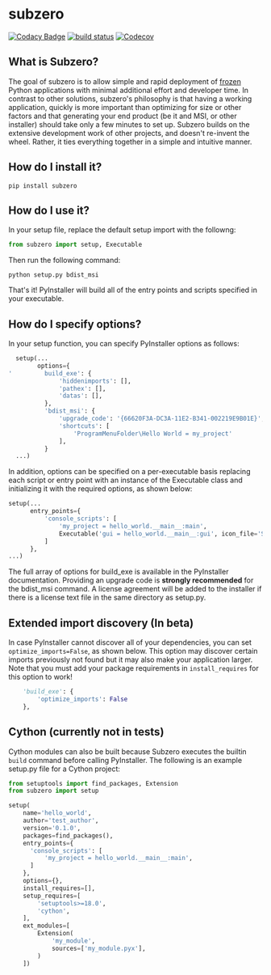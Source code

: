 # subzero

[![Codacy Badge][6]][7]
[![build status][2]][3]
[![Codecov][5]][4]

## What is Subzero?

The goal of subzero is to allow simple and rapid deployment of [frozen][1] Python applications with minimal
additional effort and developer time. In contrast to other solutions, subzero's philosophy is that having a 
working application, quickly is more important than optimizing for size or other factors and that generating
your end product (be it and MSI, or other installer) should take only a few minutes to set up. Subzero builds
on the extensive development work of other projects, and doesn't re-invent the wheel. Rather, it ties everything
together in a simple and intuitive manner.

## How do I install it?

    pip install subzero

## How do I use it?

In your setup file, replace the default setup import with the followng:

```python
from subzero import setup, Executable
```

Then run the following command:

    python setup.py bdist_msi

That's it! PyInstaller will build all of the entry points and scripts specified in your executable.

## How do I specify options?

In your setup function, you can specify PyInstaller options as follows:

```python
  setup(...
        options={
'         build_exe': {
              'hiddenimports': [],
              'pathex': [],
              'datas': [],
          },
          'bdist_msi': {
              'upgrade_code': '{66620F3A-DC3A-11E2-B341-002219E9B01E}',
              'shortcuts': [
                  'ProgramMenuFolder\Hello World = my_project'
              ],
          }
  ...)
```
In addition, options can be specified on a per-executable basis replacing each script or entry point with an instance
of the Executable class and initializing it with the required options, as shown below:

```python
setup(...
      entry_points={
          'console_scripts': [
              'my_project = hello_world.__main__:main',
              Executable('gui = hello_world.__main__:gui', icon_file='Sample.ico', console=False),
          ]
      },
...)
```

The full array of options for build_exe is available in the PyInstaller documentation. Providing an upgrade code is
**strongly recommended** for the bdist_msi command. A license agreement will be added to the installer if there is 
a license text file in the same directory as setup.py.

## Extended import discovery (In beta)

In case PyInstaller cannot discover all of your dependencies, you can set `optimize_imports=False`, as shown below.
This option may discover certain imports previously not found but it may also make your application larger. Note that
you must add your package requirements in `install_requires` for this option to work!

```python
    'build_exe': {
        'optimize_imports': False
    },
```

## Cython (currently not in tests)

Cython modules can also be built because Subzero executes the builtin `build` command before calling 
PyInstaller. The following is an example setup.py file for a Cython project:

```python
from setuptools import find_packages, Extension
from subzero import setup

setup(
    name='hello_world',
    author='test_author',
    version='0.1.0',
    packages=find_packages(),
    entry_points={
      'console_scripts': [
          'my_project = hello_world.__main__:main',
      ]
    },
    options={},
    install_requires=[],
    setup_requires=[
        'setuptools>=18.0',
        'cython',
    ],
    ext_modules=[
        Extension(
            'my_module',
            sources=['my_module.pyx'],
        )
    ])
```


[1]: http://docs.python-guide.org/en/latest/shipping/freezing/
[2]: https://ci.appveyor.com/api/projects/status/github/xoviat/subzero?branch=master&svg=true
[3]: https://ci.appveyor.com/project/xoviat/pyinstaller-utils
[4]: https://codecov.io/gh/xoviat/subzero
[5]: https://img.shields.io/codecov/c/github/xoviat/subzero.svg?style=flat
[6]: https://api.codacy.com/project/badge/Grade/1568bcb5178b4e4d80dae7840df03f08
[7]: https://www.codacy.com/app/pywin32/subzero?utm_source=github.com&utm_medium=referral&utm_content=xoviat/subzero&utm_campaign=badger
